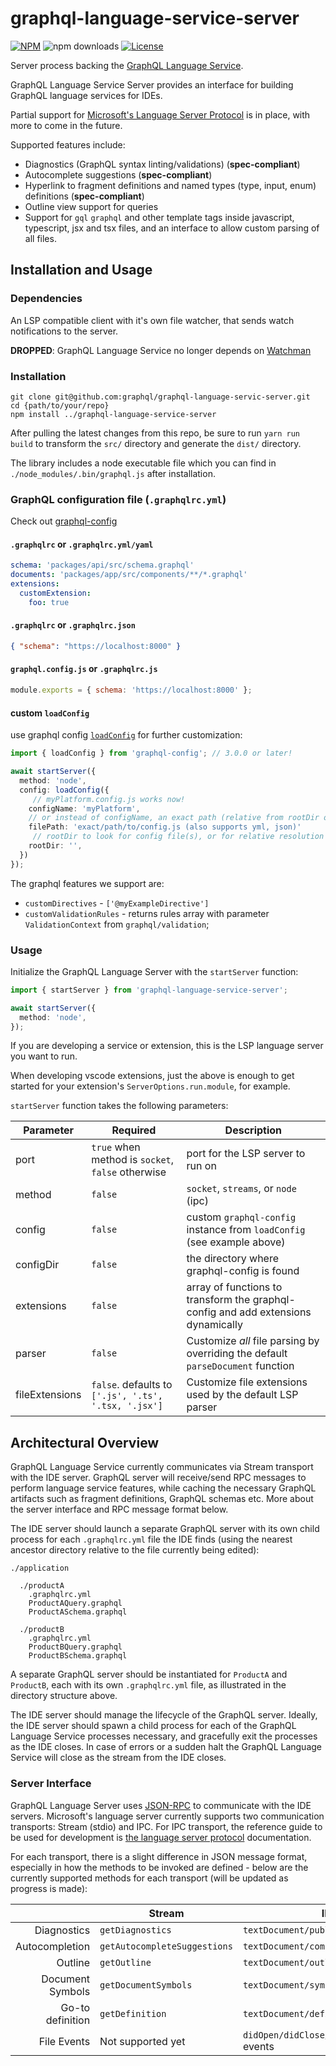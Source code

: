 # graphql-language-service-server

[![NPM](https://img.shields.io/npm/v/graphql-language-service-server.svg?style=flat-square)](https://npmjs.com/graphql-language-service-server)
![npm downloads](https://img.shields.io/npm/dm/graphql-language-service-server?label=npm%20downloads)
[![License](https://img.shields.io/npm/l/graphql-language-service-server.svg?style=flat-square)](LICENSE)

Server process backing the [GraphQL Language Service](https://github.com/graphql/graphiql/tree/master/packages/graphql-language-service).

GraphQL Language Service Server provides an interface for building GraphQL language services for IDEs.

Partial support for [Microsoft's Language Server Protocol](https://github.com/Microsoft/language-server-protocol) is in place, with more to come in the future.

Supported features include:

- Diagnostics (GraphQL syntax linting/validations) (**spec-compliant**)
- Autocomplete suggestions (**spec-compliant**)
- Hyperlink to fragment definitions and named types (type, input, enum) definitions (**spec-compliant**)
- Outline view support for queries
- Support for `gql` `graphql` and other template tags inside javascript, typescript, jsx and tsx files, and an interface to allow custom parsing of all files.

## Installation and Usage

### Dependencies

An LSP compatible client with it's own file watcher, that sends watch notifications to the server.

**DROPPED**: GraphQL Language Service no longer depends on [Watchman](https://facebook.github.io/watchman/)

### Installation

```
git clone git@github.com:graphql/graphql-language-servic-server.git
cd {path/to/your/repo}
npm install ../graphql-language-service-server
```

After pulling the latest changes from this repo, be sure to run `yarn run build` to transform the `src/` directory and generate the `dist/` directory.

The library includes a node executable file which you can find in `./node_modules/.bin/graphql.js` after installation.

### GraphQL configuration file (`.graphqlrc.yml`)

Check out [graphql-config](https://graphql-config.com/docs/introduction)

#### `.graphqlrc` or `.graphqlrc.yml/yaml`

```yaml
schema: 'packages/api/src/schema.graphql'
documents: 'packages/app/src/components/**/*.graphql'
extensions:
  customExtension:
    foo: true
```

#### `.graphqlrc` or `.graphqlrc.json`

```json
{ "schema": "https://localhost:8000" }
```

#### `graphql.config.js` or `.graphqlrc.js`

```js
module.exports = { schema: 'https://localhost:8000' };
```

#### custom `loadConfig`

use graphql config [`loadConfig`](https://graphql-config.com/docs/load-config) for further customization:

```ts
import { loadConfig } from 'graphql-config'; // 3.0.0 or later!

await startServer({
  method: 'node',
  config: loadConfig({
     // myPlatform.config.js works now!
    configName: 'myPlatform',
    // or instead of configName, an exact path (relative from rootDir or absolute)
    filePath: 'exact/path/to/config.js (also supports yml, json)'
     // rootDir to look for config file(s), or for relative resolution for exact `filePath`. default process.cwd()
    rootDir: '',
  })
});
```

The graphql features we support are:

- `customDirectives` - `['@myExampleDirective']`
- `customValidationRules` - returns rules array with parameter `ValidationContext` from `graphql/validation`;

### Usage

Initialize the GraphQL Language Server with the `startServer` function:

```ts
import { startServer } from 'graphql-language-service-server';

await startServer({
  method: 'node',
});
```

If you are developing a service or extension, this is the LSP language server you want to run.

When developing vscode extensions, just the above is enough to get started for your extension's `ServerOptions.run.module`, for example.

`startServer` function takes the following parameters:

| Parameter      | Required                                             | Description                                                                       |
| -------------- | ---------------------------------------------------- | --------------------------------------------------------------------------------- |
| port           | `true` when method is `socket`, `false` otherwise    | port for the LSP server to run on                                                 |
| method         | `false`                                              | `socket`, `streams`, or `node` (ipc)                                              |
| config         | `false`                                              | custom `graphql-config` instance from `loadConfig` (see example above)            |
| configDir      | `false`                                              | the directory where graphql-config is found                                       |
| extensions     | `false`                                              | array of functions to transform the graphql-config and add extensions dynamically |
| parser         | `false`                                              | Customize _all_ file parsing by overriding the default `parseDocument` function   |
| fileExtensions | `false`. defaults to `['.js', '.ts', '.tsx, '.jsx']` | Customize file extensions used by the default LSP parser                          |

## Architectural Overview

GraphQL Language Service currently communicates via Stream transport with the IDE server. GraphQL server will receive/send RPC messages to perform language service features, while caching the necessary GraphQL artifacts such as fragment definitions, GraphQL schemas etc. More about the server interface and RPC message format below.

The IDE server should launch a separate GraphQL server with its own child process for each `.graphqlrc.yml` file the IDE finds (using the nearest ancestor directory relative to the file currently being edited):

```
./application

  ./productA
    .graphqlrc.yml
    ProductAQuery.graphql
    ProductASchema.graphql

  ./productB
    .graphqlrc.yml
    ProductBQuery.graphql
    ProductBSchema.graphql
```

A separate GraphQL server should be instantiated for `ProductA` and `ProductB`, each with its own `.graphqlrc.yml` file, as illustrated in the directory structure above.

The IDE server should manage the lifecycle of the GraphQL server. Ideally, the IDE server should spawn a child process for each of the GraphQL Language Service processes necessary, and gracefully exit the processes as the IDE closes. In case of errors or a sudden halt the GraphQL Language Service will close as the stream from the IDE closes.

### Server Interface

GraphQL Language Server uses [JSON-RPC](http://www.jsonrpc.org/specification) to communicate with the IDE servers. Microsoft's language server currently supports two communication transports: Stream (stdio) and IPC. For IPC transport, the reference guide to be used for development is [the language server protocol](https://github.com/Microsoft/language-server-protocol/blob/master/protocol.md) documentation.

For each transport, there is a slight difference in JSON message format, especially in how the methods to be invoked are defined - below are the currently supported methods for each transport (will be updated as progress is made):

|                  | Stream                       | IPC                                         |
| ---------------: | ---------------------------- | ------------------------------------------- |
|      Diagnostics | `getDiagnostics`             | `textDocument/publishDiagnostics`           |
|   Autocompletion | `getAutocompleteSuggestions` | `textDocument/completion`                   |
|          Outline | `getOutline`                 | `textDocument/outline`                      |
| Document Symbols | `getDocumentSymbols`         | `textDocument/symbols`                      |
| Go-to definition | `getDefinition`              | `textDocument/definition`                   |
|      File Events | Not supported yet            | `didOpen/didClose/didSave/didChange` events |
